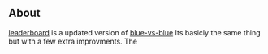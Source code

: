 ## About

<a href="https://github.com/Michael-Meade/Leaderboard">leaderboard</a> is a updated version of <a href="https://github.com/Michael-Meade/blue-vs-blue">blue-vs-blue</a>
Its basicly the same thing but with 
a few extra improvments. The
